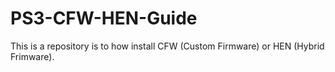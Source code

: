 # PS3-CFW-HEN-Guide
This is a repository is to how install CFW (Custom Firmware) or HEN (Hybrid Frimware).
